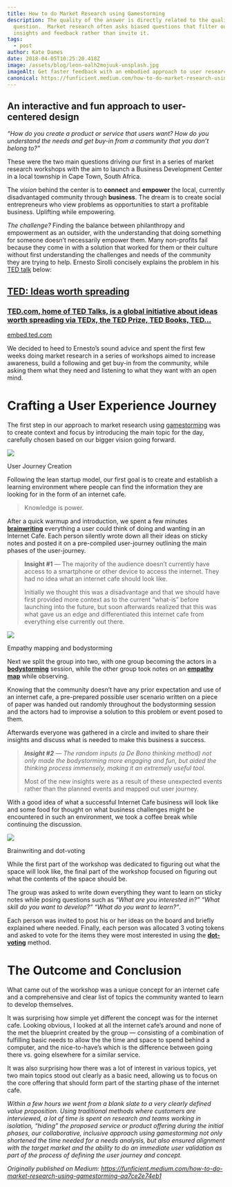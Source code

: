 ```yaml
---
title: How to do Market Research using Gamestorming
description: The quality of the answer is directly related to the quality of the
  question.  Market research often asks biased questions that filter out
  insights and feedback rather than invite it.
tags:
  - post
author: Kate Dames
date: 2018-04-05T10:25:20.418Z
image: /assets/blog/leon-oalh2mojuuk-unsplash.jpg
imageAlt: Get faster feedback with an embodied approach to user research
canonical: https://funficient.medium.com/how-to-do-market-research-using-gamestorming-aa7ce2e74eb1
---
```

## An interactive and fun approach to user-centered design

*“How do you create a product or service that users want? How do you understand the needs and get buy-in from a community that you don’t belong to?”*

These were the two main questions driving our first in a series of market research workshops with the aim to launch a Business Development Center in a local township in Cape Town, South Africa.

The *vision* behind the center is to **connect** and **empower** the local, currently disadvantaged community through **business**. The dream is to create social entrepreneurs who view problems as opportunities to start a profitable business. Uplifting while empowering.

*The challenge?* Finding the balance between philanthropy and empowerment as an outsider, with the understanding that doing something for someone doesn’t necessarily empower them. Many non-profits fail because they come in with a solution that worked for them or their culture without first understanding the challenges and needs of the community they are trying to help. Ernesto Sirolli concisely explains the problem in his [TED talk](https://www.ted.com/talks/ernesto_sirolli_want_to_help_someone_shut_up_and_listen) below:

## [TED: Ideas worth spreading](https://embed.ted.com/talks/ernesto_sirolli_want_to_help_someone_shut_up_and_listen)

### [TED.com, home of TED Talks, is a global initiative about ideas worth spreading via TEDx, the TED Prize, TED Books, TED…](https://embed.ted.com/talks/ernesto_sirolli_want_to_help_someone_shut_up_and_listen)

[embed.ted.com](https://embed.ted.com/talks/ernesto_sirolli_want_to_help_someone_shut_up_and_listen)

We decided to heed to Ernesto’s sound advice and spent the first few weeks doing market research in a series of workshops aimed to increase awareness, build a following and get buy-in from the community, while asking them what they need and listening to what they want with an open mind.

# Crafting a User Experience Journey

The first step in our approach to market research using [gamestorming](http://gamestorming.com/) was to create context and focus by introducing the main topic for the day, carefully chosen based on our bigger vision going forward.

![](https://miro.medium.com/max/1400/1*Xa6vOjNy12p45YU2teVhuw.jpeg)

User Journey Creation

Following the lean startup model, our first goal is to create and establish a learning environment where people can find the information they are looking for in the form of an internet cafe.

> Knowledge is power.

After a quick warmup and introduction, we spent a few minutes **[brainwriting](http://gamestorming.com/brainwriting/)** everything a user could think of doing and wanting in an Internet Cafe. Each person silently wrote down all their ideas on sticky notes and posted it on a pre-compiled user-journey outlining the main phases of the user-journey.

> **Insight #1** — The majority of the audience doesn’t currently have access to a smartphone or other device to access the internet. They had no idea what an internet cafe should look like.
>
> Initially we thought this was a disadvantage and that we should have first provided more context as to the current “what-is” before launching into the future, but soon afterwards realized that this was what gave us an edge and differentiated this internet cafe from everything else currently out there.

![](https://miro.medium.com/max/1400/1*KC49hWbO8H0fiTtn6-5UaA.jpeg)

Empathy mapping and bodystorming

Next we split the group into two, with one group becoming the actors in a **[bodystorming](http://gamestorming.com/bodystorming/)** session, while the other group took notes on an **[empathy map](http://gamestorming.com/empathy-mapping/)** while observing.

Knowing that the community doesn’t have any prior expectation and use of an internet cafe, a pre-prepared possible user scenario written on a piece of paper was handed out randomly throughout the bodystorming session and the actors had to improvise a solution to this problem or event posed to them.

Afterwards everyone was gathered in a circle and invited to share their insights and discuss what is needed to make this business a success.

> ***Insight #2** — The random inputs (a De Bono thinking method) not only made the bodystorming more engaging and fun, but aided the thinking process immensely, making it an extremely useful tool.*
>
> Most of the new insights were as a result of these unexpected events rather than the planned events and mapped out user journey.

With a good idea of what a successful Internet Cafe business will look like and some food for thought on what business challenges might be encountered in such an environment, we took a coffee break while continuing the discussion.

![](https://miro.medium.com/max/1400/1*XnLTD7ObNAn5ugWtJTIqTQ.jpeg)

Brainwriting and dot-voting

While the first part of the workshop was dedicated to figuring out what the space will look like, the final part of the workshop focused on figuring out what the contents of the space should be.

The group was asked to write down everything they want to learn on sticky notes while posing questions such as *“What are you interested in?” “What skill do you want to develop?” “What do you want to learn?”*.

Each person was invited to post his or her ideas on the board and briefly explained where needed. Finally, each person was allocated 3 voting tokens and asked to vote for the items they were most interested in using the **[dot-voting](http://gamestorming.com/dot-voting/)** method.

# The Outcome and Conclusion

What came out of the workshop was a unique concept for an internet cafe and a comprehensive and clear list of topics the community wanted to learn to develop themselves.

It was surprising how simple yet different the concept was for the internet cafe. Looking obvious, I looked at all the internet cafe’s around and none of the met the blueprint created by the group — consisting of a combination of fulfilling basic needs to allow the the time and space to spend behind a computer, and the nice-to-have’s which is the difference between going there vs. going elsewhere for a similar service.

It was also surprising how there was a lot of interest in various topics, yet two main topics stood out clearly as a basic need, allowing us to focus on the core offering that should form part of the starting phase of the internet cafe.

*Within a few hours we went from a blank slate to a very clearly defined value proposition. Using traditional methods where customers are interviewed, a lot of time is spent on research and teams working in isolation, “hiding” the proposed service or product offering during the initial phases, our collaborative, inclusive approach using gamestorming not only shortened the time needed for a needs analysis, but also ensured alignment with the target market and the ability to do an immediate user validation as part of the process of defining the user journey and concept.*





*Originally published on Medium: https://funficient.medium.com/how-to-do-market-research-using-gamestorming-aa7ce2e74eb1*